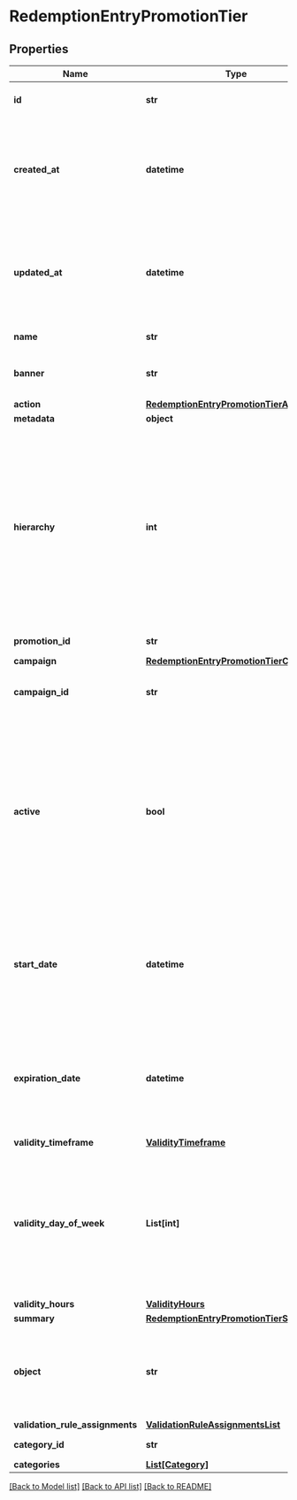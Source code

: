 # RedemptionEntryPromotionTier


## Properties

Name | Type | Description | Notes
------------ | ------------- | ------------- | -------------
**id** | **str** | Unique promotion tier ID. | [optional] 
**created_at** | **datetime** | Timestamp representing the date and time when the promotion tier was created. The value is shown in the ISO 8601 format. | [optional] 
**updated_at** | **datetime** | Timestamp representing the date and time when the promotion tier was updated. The value is shown in the ISO 8601 format. | [optional] 
**name** | **str** | Name of the promotion tier. | [optional] 
**banner** | **str** | Text to be displayed to your customers on your website. | [optional] 
**action** | [**RedemptionEntryPromotionTierAction**](RedemptionEntryPromotionTierAction.md) |  | [optional] 
**metadata** | **object** |  | [optional] 
**hierarchy** | **int** | The promotions hierarchy defines the order in which the discounts from different tiers will be applied to a customer&#39;s order. If a customer qualifies for discounts from more than one tier, discounts will be applied in the order defined in the hierarchy. | [optional] 
**promotion_id** | **str** | Promotion unique ID. | [optional] 
**campaign** | [**RedemptionEntryPromotionTierCampaign**](RedemptionEntryPromotionTierCampaign.md) |  | [optional] 
**campaign_id** | **str** | Promotion tier&#39;s parent campaign&#39;s unique ID. | [optional] 
**active** | **bool** | A flag to toggle the promotion tier on or off. You can disable a promotion tier even though it&#39;s within the active period defined by the &#x60;start_date&#x60; and &#x60;expiration_date&#x60;.    - &#x60;true&#x60; indicates an *active* promotion tier - &#x60;false&#x60; indicates an *inactive* promotion tier | [optional] 
**start_date** | **datetime** | Activation timestamp defines when the promotion tier starts to be active in ISO 8601 format. Promotion tier is *inactive before* this date.  | [optional] 
**expiration_date** | **datetime** | Activation timestamp defines when the promotion tier expires in ISO 8601 format. Promotion tier is *inactive after* this date.  | [optional] 
**validity_timeframe** | [**ValidityTimeframe**](ValidityTimeframe.md) |  | [optional] 
**validity_day_of_week** | **List[int]** | Integer array corresponding to the particular days of the week in which the voucher is valid.  - &#x60;0&#x60; Sunday - &#x60;1&#x60; Monday - &#x60;2&#x60; Tuesday - &#x60;3&#x60; Wednesday - &#x60;4&#x60; Thursday - &#x60;5&#x60; Friday - &#x60;6&#x60; Saturday | [optional] 
**validity_hours** | [**ValidityHours**](ValidityHours.md) |  | [optional] 
**summary** | [**RedemptionEntryPromotionTierSummary**](RedemptionEntryPromotionTierSummary.md) |  | [optional] 
**object** | **str** | The type of the object represented by JSON. This object stores information about the promotion tier. | [optional] [default to 'promotion_tier']
**validation_rule_assignments** | [**ValidationRuleAssignmentsList**](ValidationRuleAssignmentsList.md) |  | [optional] 
**category_id** | **str** | Promotion tier category ID. | [optional] 
**categories** | [**List[Category]**](Category.md) |  | [optional] 

[[Back to Model list]](../README.md#documentation-for-models) [[Back to API list]](../README.md#documentation-for-api-endpoints) [[Back to README]](../README.md)


